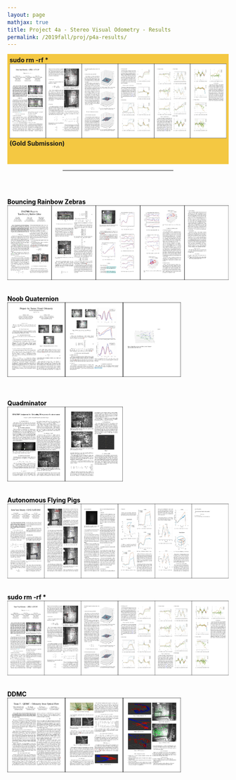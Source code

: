 ```yaml
---
layout: page
mathjax: true
title: Project 4a - Stereo Visual Odometry - Results
permalink: /2019fall/proj/p4a-results/
---
```



<!-- Gold -->
<p style="background-color:#f4c842; padding:5px">
<b><b><text>sudo rm -rf *</text></b><br>
</b><a href="/Reports/p4a/rehmnicholas.pdf"> 
<img src="/Reports/p4a/rehmnicholas.jpg" height="170"></a><br>
<b>(Gold Submission)<br>
<br><br>


<!-- Other Submissions -->

<p></p>

<center>
<hr width="50%">
</center>
<br><br>

<font color="black">

<b><b>Bouncing Rainbow Zebras</b><br>
</b><a href="/Reports/p4a/holumerik.pdf"> 
<img src="/Reports/p4a/holumerik.jpg" height="170"></a>
<br><br>

<b>Noob Quaternion</b><br>
<a href="/Reports/p4a/aroraprateek.pdf">
<img src="/Reports/p4a/aroraprateek.jpg" height="170"></a><br>
<br><br>

<b><b>Quadminator</b><br>
</b><a href="/Reports/p4a/nayaksharan.pdf"> 
<img src="/Reports/p4a/nayaksharan.jpg" height="170"></a>
<br><br>

<b><b>Autonomous Flying Pigs</b><br>
</b><a href="/Reports/p4a/lumbaravi.pdf"> 
<img src="/Reports/p4a/lumbaravi.jpg" height="170"></a>
<br><br>

<b><b><text>sudo rm -rf *</text></b><br>
</b><a href="/Reports/p4a/rehmnicholas.pdf"> 
<img src="/Reports/p4a/rehmnicholas.jpg" height="170"></a>
<br><br>

<b><b>DDMC</b><br>
</b><a href="/Reports/p4a/dorbalavishnu.pdf"> 
<img src="/Reports/p4a/dorbalavishnu.jpg" height="170"></a>
<br><br>
